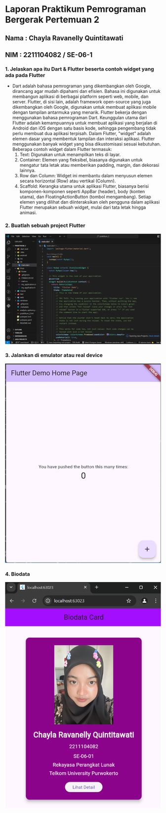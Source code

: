 # Laporan Praktikum Pemrograman Bergerak Pertemuan 2

## Nama : Chayla Ravanelly Quintitawati

## NIM : 2211104082 / SE-06-1

### 1. Jelaskan apa itu Dart & Flutter beserta contoh widget yang ada pada Flutter

- Dart adalah bahasa pemrograman yang dikembangkan oleh Google, dirancang agar mudah dipahami dan efisien. Bahasa ini digunakan untuk membangun aplikasi di berbagai platform seperti web, mobile, dan server.
  Flutter, di sisi lain, adalah framework open-source yang juga dikembangkan oleh Google, digunakan untuk membuat aplikasi mobile dengan tampilan antarmuka yang menarik. Flutter bekerja dengan menggunakan bahasa pemrograman Dart. Keunggulan utama dari Flutter adalah kemampuannya untuk membuat aplikasi yang berjalan di Android dan iOS dengan satu basis kode, sehingga pengembang tidak perlu membuat dua aplikasi terpisah.
  Dalam Flutter, "widget" adalah elemen dasar yang membentuk tampilan dan interaksi aplikasi. Flutter menggunakan banyak widget yang bisa dikustomisasi sesuai kebutuhan. Beberapa contoh widget dalam Flutter termasuk: 
  1. Text: Digunakan untuk menampilkan teks di layar. 
  2. Container: Elemen yang fleksibel, biasanya digunakan untuk mengatur tata letak atau memberikan padding, margin, dan dekorasi lainnya. 
  3. Row dan Column: Widget ini membantu dalam menyusun elemen secara horizontal (Row) atau vertikal (Column). 
  4. Scaffold: Kerangka utama untuk aplikasi Flutter, biasanya berisi komponen-komponen seperti AppBar (header), body (konten utama), dan FloatingActionButton (tombol mengambang).
  Setiap elemen yang dilihat dan diinteraksikan oleh pengguna dalam aplikasi Flutter merupakan sebuah widget, mulai dari tata letak hingga animasi.

### 2. Buatlah sebuah project Flutter

![image](assets/1.png)

### 3. Jalankan di emulator atau real device

![image](assets/2.png)

### 4. Biodata

![image](assets/3.png)
